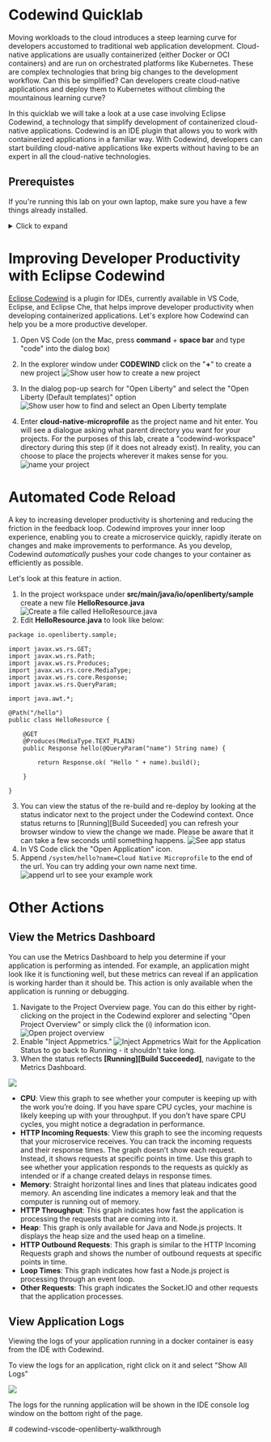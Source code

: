 # Codewind Quicklab

Moving workloads to the cloud introduces a steep learning curve for developers accustomed to traditional web application development. Cloud-native applications are usually containerized (either Docker or OCI containers) and are run on orchestrated platforms like Kubernetes. These are complex technologies that bring big changes to the development workflow. Can this be simplified? Can developers create cloud-native applications and deploy them to Kubernetes without climbing the mountainous learning curve? 

In this quicklab we will take a look at a use case involving Eclipse Codewind, a technology that simplify development of containerized cloud-native applications. Codewind is an IDE plugin that allows you to work with containerized applications in a familiar way. With Codewind, developers can start building cloud-native applications like experts without having to be an expert in all the cloud-native technologies. 

## Prerequistes

If you're running this lab on your own laptop, make sure you have a few things already installed.

<details>
  <summary>Click to expand</summary>
  
### Configure Local System

This quicklab requires the following tools: 

1. Docker
2. VS Code
3. VS Code Codewind [extension](https://www.eclipse.org/codewind/mdt-vsc-getting-started.html)

We recommend working with the latest available version of each.

</details>

# Improving Developer Productivity with Eclipse Codewind

[Eclipse Codewind](https://www.eclipse.org/codewind/) is a plugin for IDEs, currently available in VS Code, Eclipse, and Eclipse Che, that helps improve developer productivity when developing containerized applications. Let's explore how Codewind can help you be a more productive developer.

1. Open VS Code (on the Mac, press **command** + **space bar** and type "code" into the dialog box)
2. In the explorer window under **CODEWIND** click on the "**+**" to create a new project
![Show user how to create a new project](https://raw.githubusercontent.com/beccabau/codewind-vscode-openliberty-walkthrough/master/images/codewind-explorer.png)

3. In the dialog pop-up search for "Open Liberty" and select the "Open Liberty (Default templates)" option
![Show user how to find and select an Open Liberty template](https://raw.githubusercontent.com/beccabau/codewind-vscode-openliberty-walkthrough/master/images/search-project-type.png)

4. Enter **cloud-native-microprofile** as the project name and hit enter. You will see a dialogue asking what parent directory you want for your projects. For the purposes of this lab, create a "codewind-workspace" directory during this step (if it does not already exist). In reality, you can choose to place the projects wherever it makes sense for you.
	![name your project](https://raw.githubusercontent.com/beccabau/codewind-vscode-openliberty-walkthrough/master/images/create-project.png)
  
# Automated Code Reload

A key to increasing developer productivity is shortening and reducing the friction in the feedback loop. Codewind improves your inner loop experience, enabling you to create a microservice quickly, rapidly iterate on changes and make improvements to performance. As you develop, Codewind *automatically* pushes your code changes to your container as efficiently as possible. 

Let's look at this feature in action.

1. 	In the project workspace under **src/main/java/io/openliberty/sample** create a new file **HelloResource.java**
![Create a file called HelloResource.java](https://raw.githubusercontent.com/beccabau/codewind-vscode-openliberty-walkthrough/master/images/create-hello-dot-java.gif)
2. Edit **HelloResource.java** to look like below:
	
```
package io.openliberty.sample;

import javax.ws.rs.GET;
import javax.ws.rs.Path;
import javax.ws.rs.Produces;
import javax.ws.rs.core.MediaType;
import javax.ws.rs.core.Response;
import javax.ws.rs.QueryParam;

import java.awt.*;

@Path("/hello")
public class HelloResource {

    @GET
    @Produces(MediaType.TEXT_PLAIN)
    public Response hello(@QueryParam("name") String name) {
        
        return Response.ok( "Hello " + name).build();

    }

}
```

3. You can view the status of the re-build and re-deploy by looking at the status indicator next to the project under the Codewind context. Once status returns to [Running][Build Suceeded] you can refresh your browser window to view the change we made. Please be aware that it can take a few seconds until something happens. 
	![See app status](https://raw.githubusercontent.com/beccabau/codewind-vscode-openliberty-walkthrough/master/images/app-status.png)	
4. In VS Code click the "Open Application" icon.	
5. Append `/system/hello?name=Cloud Native Microprofile` to the end of the url. You can try adding your own name next time.
    ![append url to see your example work](https://raw.githubusercontent.com/beccabau/codewind-vscode-openliberty-walkthrough/master/images/append-url.gif)


# Other Actions
## View the Metrics Dashboard

You can use the Metrics Dashboard to help you determine if your application is performing as intended. For example, an application might look like it is functioning well, but these metrics can reveal if an application is working harder than it should be. This action is only available when the application is running or debugging.

1. Navigate to the Project Overview page. You can do this either by right-clicking on the project in the Codewind explorer and selecting "Open Project Overview" or simply click the (i) information icon. 
    ![Open project overview](https://raw.githubusercontent.com/beccabau/codewind-vscode-openliberty-walkthrough/master/images/open-proj-overview.png)
2. Enable "Inject Appmetrics." 
    ![Inject Appmetrics](https://raw.githubusercontent.com/beccabau/codewind-vscode-openliberty-walkthrough/master/images/inject-metrics.gif) 
Wait for the Application Status to go back to Running - it shouldn't take long.
3. When the status reflects **[Running][Build Succeeded]**, navigate to the Metrics Dashboard.

![](https://raw.githubusercontent.com/beccabau/codewind-vscode-openliberty-walkthrough/master/images/open-metrics-dash.gif)


- **CPU**: View this graph to see whether your computer is keeping up with the work you’re doing. If you have spare CPU cycles, your machine is likely keeping up with your throughput. If you don’t have spare CPU cycles, you might notice a degradation in performance.
- **HTTP Incoming Requests**: View this graph to see the incoming requests that your microservice receives. You can track the incoming requests and their response times. The graph doesn’t show each request. Instead, it shows requests at specific points in time. Use this graph to see whether your application responds to the requests as quickly as intended or if a change created delays in response times.
- **Memory**: Straight horizontal lines and lines that plateau indicates good memory. An ascending line indicates a memory leak and that the computer is running out of memory.
- **HTTP Throughput**: This graph indicates how fast the application is processing the requests that are coming into it.
- **Heap**: This graph is only available for Java and Node.js projects. It displays the heap size and the used heap on a timeline.
- **HTTP Outbound Requests**: This graph is similar to the HTTP Incoming Requests graph and shows the number of outbound requests at specific points in time.
- **Loop Times**: This graph indicates how fast a Node.js project is processing through an event loop.
- **Other Requests**: This graph indicates the Socket.IO and other requests that the application processes.


## View Application Logs

Viewing the logs of your application running in a docker container is easy from the IDE with Codewind. 

To view the logs for an application, right click on it and select "Show All Logs" 

![](https://raw.githubusercontent.com/beccabau/codewind-vscode-openliberty-walkthrough/master/images/show-logs.gif)

The logs for the running application will be shown in the IDE console log window on the bottom right of the page. 

<!---
[//]: # Resources
[//]: # https://openliberty.io/guides/
[//]: # https://www.youtube.com/watch?v=PnHT4ld0w18
[//]: # http://www.adeveloperdiary.com/java/webservice/rest/how-to-configure-rest-service-jax-rs-in-ibm-liberty-profile/
[//]: # #codewind-vscode-ol-microprofile-quicklab
[//]: # https://labs.cognitiveclass.ai/tools/theiadocker/?md_instructions_url=https://raw.githubusercontent.com/beccabau/codewind-vscode-ol-microprofile-quicklab/master/README.md
---!>
# codewind-vscode-openliberty-walkthrough

<!---
# View the Performance Dashboard

You can run an application and use the performance dashboard data to determine whether the application is working harder than it should. By determining which applications are running harder than necessary, the performance dashboard can help you find slower applications and detect memory leaks.

You'll notice that if you try to run a load test with the default project configuration, you will not get any results on the performance dashboard. This is because not all projects will have the required packages needed to provide monitoring, Spring Boot being one of these projects. However, we provide the ability to auto inject the required configuration at build time to include these packages. You will need to opt in for this to happen as it will modify the source code (but only in the build container).

1. Navigate to the Project Overview page. You can do this either by right-clicking on the project in the Codewind explorer and selecting "Open Project Overview" or simply click the (i) information icon. 
    ![](https://raw.githubusercontent.com/beccabau/codewind-vscode-openliberty-walkthrough/master/images/open-proj-overview.png)
2. Enable "Inject metrics." 
    ![](https://raw.githubusercontent.com/beccabau/codewind-vscode-openliberty-walkthrough/master/images/inject-metrics.gif) 
Wait for the Application Status to go back to Running - it shouldn't take long.
3. When the status reflects **[Running][Build Succeeded]**, navigate to the Performance Dashboard. ![](https://raw.githubusercontent.com/beccabau/codewind-vscode-openliberty-walkthrough/master/images/open-perf-dashboard.png)
4. Now you can run a load test and monitor your application. 
    ![](https://raw.githubusercontent.com/beccabau/codewind-vscode-openliberty-walkthrough/master/images/perf-dash.gif)
    
---!>
